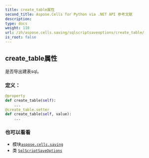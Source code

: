 ```yaml
---
title: create_table属性
second_title: Aspose.Cells for Python via .NET API 参考文献
description:
type: docs
weight: 110
url: /zh/aspose.cells.saving/sqlscriptsaveoptions/create_table/
is_root: false
---
```

## create_table属性

是否导出建表sql。
### 定义：
```python
@property
def create_table(self):
    ...
@create_table.setter
def create_table(self, value):
    ...
```

### 也可以看看
* 模块[`aspose.cells.saving`](../../)
* 类 [`SqlScriptSaveOptions`](/cells/python-net/zh/aspose.cells.saving/sqlscriptsaveoptions)
